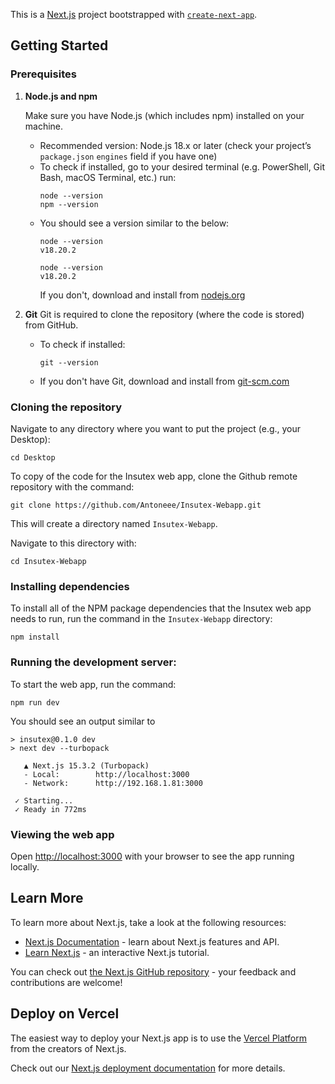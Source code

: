 This is a [Next.js](https://nextjs.org) project bootstrapped with [`create-next-app`](https://nextjs.org/docs/app/api-reference/cli/create-next-app).

## Getting Started

### Prerequisites
1. **Node.js and npm**

   Make sure you have Node.js (which includes npm) installed on your machine.

   * Recommended version: Node.js 18.x or later (check your project’s `package.json` `engines` field if you have one)
   * To check if installed, go to your desired terminal (e.g. PowerShell, Git Bash, macOS Terminal, etc.) run:
     ```
     node --version
     npm --version
     ```
   * You should see a version similar to the below:
     ```
     node --version
     v18.20.2

     node --version
     v18.20.2
     ```
     If you don't, download and install from [nodejs.org](https://nodejs.org/)

2. **Git**
   Git is required to clone the repository (where the code is stored) from GitHub.
   * To check if installed:
     ```
     git --version
     ```
   * If you don't have Git, download and install from [git-scm.com](https://git-scm.com/)

### Cloning the repository
Navigate to any directory where you want to put the project (e.g., your Desktop):
```
cd Desktop
```

To copy of the code for the Insutex web app, clone the Github remote repository with the command:
```
git clone https://github.com/Antoneee/Insutex-Webapp.git
```
This will create a directory named `Insutex-Webapp`. 

Navigate to this directory with:
```
cd Insutex-Webapp
```

### Installing dependencies
To install all of the NPM package dependencies that the Insutex web app needs to run,
run the command in the `Insutex-Webapp` directory:
```
npm install
```

### Running the development server:
To start the web app, run the command:
```
npm run dev
```

You should see an output similar to
```
> insutex@0.1.0 dev
> next dev --turbopack

   ▲ Next.js 15.3.2 (Turbopack)
   - Local:        http://localhost:3000
   - Network:      http://192.168.1.81:3000

 ✓ Starting...
 ✓ Ready in 772ms
```

### Viewing the web app
Open [http://localhost:3000](http://localhost:3000) with your browser to see the app running locally.

## Learn More

To learn more about Next.js, take a look at the following resources:

- [Next.js Documentation](https://nextjs.org/docs) - learn about Next.js features and API.
- [Learn Next.js](https://nextjs.org/learn) - an interactive Next.js tutorial.

You can check out [the Next.js GitHub repository](https://github.com/vercel/next.js) - your feedback and contributions are welcome!

## Deploy on Vercel

The easiest way to deploy your Next.js app is to use the [Vercel Platform](https://vercel.com/new?utm_medium=default-template&filter=next.js&utm_source=create-next-app&utm_campaign=create-next-app-readme) from the creators of Next.js.

Check out our [Next.js deployment documentation](https://nextjs.org/docs/app/building-your-application/deploying) for more details.
